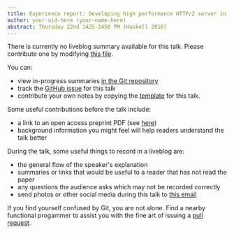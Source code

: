 ```yaml
---
title: Experience report: Developing high performance HTTP/2 server in Haskell
author: your-uid-here (your-name-here)
abstract: Thursday 22nd 1425-1450 PM (Haskell 2016)
---
```


There is currently no liveblog summary available for this talk. Please contribute one by modifying [this file](https://github.com/ocamllabs/icfp2016-blog/blob/master/Haskell/experience-report-developing-.md).

You can:
* view in-progress summaries [in the Git repository](https://github.com/ocamllabs/icfp2016-blog/tree/master/Haskell/experience-report-developing-/)
* track the [GitHub issue](https://github.com/ocamllabs/icfp2016-blog/issues/116) for this talk
* contribute your own notes by copying the [template](experience-report-developing-/template.md) for this talk.

Some useful contributions before the talk include:
* a link to an open access preprint PDF (see [here](https://github.com/gasche/icfp2016-papers))
* background information you might feel will help readers understand the talk better

During the talk, some useful things to record in a liveblog are:
* the general flow of the speaker's explanation
* summaries or links that would be useful to a reader that has not read the paper
* any questions the audience asks which may not be recorded correctly
* send photos or other social media during this talk to [this email](mailto:icfp16.photos@gmail.com?subject=Haskell:experience-report-developing-)

If you find yourself confused by Git, you are not alone. Find a nearby functional progammer
to assist you with the fine art of issuing a [pull request](https://help.github.com/articles/about-pull-requests/).


